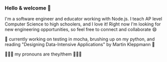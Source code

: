 ### Hello & welcome 👋

<!--
**emeshnick/emeshnick** is a ✨ _special_ ✨ repository because its `README.md` (this file) appears on your GitHub profile.

Here are some ideas to get you started:

- 🔭 I’m currently working on ...
- 🌱 I’m currently learning ...
- 👯 I’m looking to collaborate on ...
- 🤔 I’m looking for help with ...
- 💬 Ask me about ...
- 📫 How to reach me: ...
- 😄 Pronouns: ...
- ⚡ Fun fact: ...
-->

I'm a software engineer and educator working with Node.js. I teach AP level Computer Science to high schoolers, and I love it! Right now I'm looking for new engineering opportunities, so feel free to connect and collaborate 😄

🌱 currently working on testing in mocha, brushing up on my python, and reading "Designing Data-Intensive Applications" by Martin Kleppmann 🌱

👩🏻‍💻 my pronouns are they/them 👩🏻‍💻 


